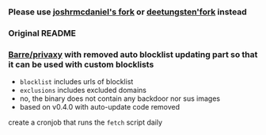 ### Please use [joshrmcdaniel's fork](https://github.com/joshrmcdaniel/privaxy) or [deetungsten'fork](https://github.com/deetungsten/webui-privaxy) instead

### Original README
### [Barre/privaxy](https://github.com/Barre/privaxy) with removed auto blocklist updating part so that it can be used with custom blocklists

- `blocklist` includes urls of blocklist
- `exclusions` includes excluded domains
- no, the binary does not contain any backdoor nor sus images
- based on v0.4.0 with auto-update code removed

create a cronjob that runs the `fetch` script daily
